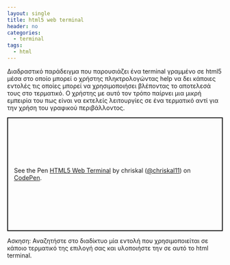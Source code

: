 ```yaml
---
layout: single
title: html5 web terminal
header: no
categories:
  - terminal
tags:
  - html
---
```


Διαδραστικό παράδειγμα που παρουσιάζει ένα terminal γραμμένο σε html5 μέσα στο οποίο μπορεί ο χρήστης πληκτρολογώντας help να δει κάποιες εντολές τις οποίες μπορεί να χρησιμοποιήσει βλέποντας το αποτελεσά τους στο τερματικό. Ο χρήστης με αυτό τον τρόπο παίρνει μια μικρή εμπειρία του πως είναι να εκτελείς λειτουργίες σε ένα τερματικό αντί για την χρήση του γραφικού περιβάλλοντος.

<p class="codepen" data-height="265" data-theme-id="light" data-default-tab="css,result" data-user="chriskal11" data-slug-hash="GRJPYWg" style="height: 265px; box-sizing: border-box; display: flex; align-items: center; justify-content: center; border: 2px solid; margin: 1em 0; padding: 1em;" data-pen-title="HTML5 Web Terminal">
  <span>See the Pen <a href="https://codepen.io/chriskal11/pen/GRJPYWg">
  HTML5 Web Terminal</a> by chriskal (<a href="https://codepen.io/chriskal11">@chriskal11</a>)
  on <a href="https://codepen.io">CodePen</a>.</span>
</p>
<script async src="https://static.codepen.io/assets/embed/ei.js"></script>

Ασκηση: Αναζητήστε στο διαδίκτυο μία εντολή που χρησιμοποιείται σε κάποιο τερματικό της επιλογή σας και υλοποιήστε την σε αυτό το html terminal.
